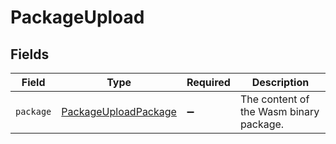 # PackageUpload


## Fields

| Field                                                               | Type                                                                | Required                                                            | Description                                                         |
| ------------------------------------------------------------------- | ------------------------------------------------------------------- | ------------------------------------------------------------------- | ------------------------------------------------------------------- |
| `package`                                                           | [PackageUploadPackage](../../models/shared/packageuploadpackage.md) | :heavy_minus_sign:                                                  | The content of the Wasm binary package.                             |